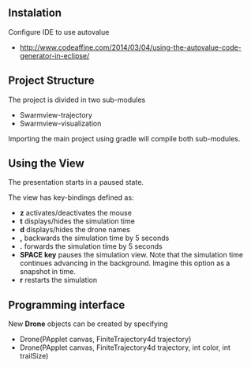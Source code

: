 ## Instalation
Configure IDE to use autovalue
- http://www.codeaffine.com/2014/03/04/using-the-autovalue-code-generator-in-eclipse/

## Project Structure
The project is divided in two sub-modules
- Swarmview-trajectory
- Swarmview-visualization

Importing the main project using gradle will compile both sub-modules.

## Using the View
The presentation starts in a paused state.

The view has key-bindings defined as:
- **z** activates/deactivates the mouse
- **t** displays/hides the simulation time
- **d** displays/hides the drone names
- **,** backwards the simulation time by 5 seconds
- **.** forwards the simulation time by 5 seconds
- **SPACE key** pauses the simulation view. Note that the simulation time continues advancing in the background. Imagine this option as a snapshot in time.
- **r** restarts the simulation

## Programming interface
New **Drone** objects can be created by specifying 
- Drone(PApplet canvas, FiniteTrajectory4d trajectory)
- Drone(PApplet canvas, FiniteTrajectory4d trajectory, int color, int trailSize)
